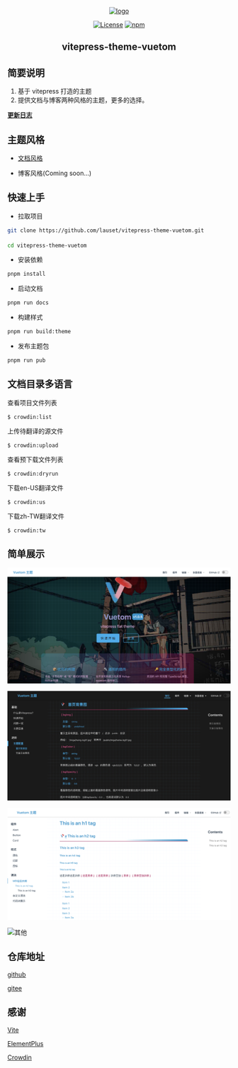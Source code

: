 
<p align="center"><a href="https://gitee.com/lauset/vitepress-theme-vuetom" target="_blank" rel="noopener noreferrer"><img width="180" src="https://gitee.com/lauset/vitepress-theme-vuetom/raw/main/docs/public/logo/vuetom-logo.png" alt="logo"></a></p>

<p align="center">
  <a href="https://github.com/xugaoyi/vuepress-theme-vdoing/blob/master/LICENSE"><img src="https://img.shields.io/github/license/xugaoyi/vuepress-theme-vdoing
" alt="License"></a>
  <a href="https://www.npmjs.com/package/vitepress-theme-vuetom"><img alt="npm" src="https://img.shields.io/npm/v/vitepress-theme-vuetom"></a>
</p>

<h2 align="center">vitepress-theme-vuetom</h2>

## 简要说明

1. 基于 vitepress 打造的主题
2. 提供文档与博客两种风格的主题，更多的选择。

[**更新日志**](CHANGELOG.md)

## 主题风格

* [文档风格](http://212.64.67.168:3010)

* 博客风格(Coming soon...)


## 快速上手

- 拉取项目

```bash
git clone https://github.com/lauset/vitepress-theme-vuetom.git

cd vitepress-theme-vuetom
```

- 安装依赖

```bash
pnpm install
```

- 启动文档

```bash
pnpm run docs
```

- 构建样式

```bash
pnpm run build:theme
```

- 发布主题包
```bash
pnpm run pub
```

## 文档目录多语言

查看项目文件列表

```shell
$ crowdin:list
```

上传待翻译的源文件

```shell
$ crowdin:upload
```

查看预下载文件列表

```shell
$ crowdin:dryrun
```

下载en-US翻译文件

```shell
$ crowdin:us
```

下载zh-TW翻译文件

```shell
$ crowdin:tw
```

## 简单展示

![首页](/resources/pic01.png)

![暗黑主题](/resources/pic02.png)

![语法示例](/resources/pic03.png)

![其他](/resources/pic04.png)

## 仓库地址

[github](https://github.com/lauset/vitepress-theme-vuetom)

[gitee](https://gitee.com/lauset/vitepress-theme-vuetom)

## 感谢

[Vite](https://vitejs.cn/)

[ElementPlus](https://element-plus.gitee.io/zh-CN/)

[Crowdin](https://crowdin.com/)
